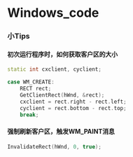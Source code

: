 # Windows_code

### 小Tips

#### 初次运行程序时，如何获取客户区的大小

```c++
static int cxclient, cyclient;

case WM_CREATE:
	RECT rect;
	GetClientRect(hWnd, &rect);
    cxclient = rect.right - rect.left;
    cyclient = rect.bottom - rect.top;
    break;
```

#### 强制刷新客户区，触发WM_PAINT消息

```c++
InvalidateRect(hWnd, 0, true);
```

